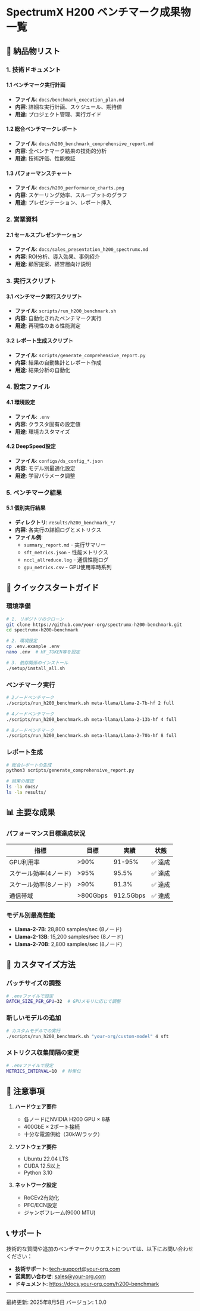 # SpectrumX H200 ベンチマーク成果物一覧

## 📁 納品物リスト

### 1. 技術ドキュメント

#### 1.1 ベンチマーク実行計画
- **ファイル**: `docs/benchmark_execution_plan.md`
- **内容**: 詳細な実行計画、スケジュール、期待値
- **用途**: プロジェクト管理、実行ガイド

#### 1.2 総合ベンチマークレポート
- **ファイル**: `docs/h200_benchmark_comprehensive_report.md`
- **内容**: 全ベンチマーク結果の技術的分析
- **用途**: 技術評価、性能検証

#### 1.3 パフォーマンスチャート
- **ファイル**: `docs/h200_performance_charts.png`
- **内容**: スケーリング効率、スループットのグラフ
- **用途**: プレゼンテーション、レポート挿入

### 2. 営業資料

#### 2.1 セールスプレゼンテーション
- **ファイル**: `docs/sales_presentation_h200_spectrumx.md`
- **内容**: ROI分析、導入効果、事例紹介
- **用途**: 顧客提案、経営層向け説明

### 3. 実行スクリプト

#### 3.1 ベンチマーク実行スクリプト
- **ファイル**: `scripts/run_h200_benchmark.sh`
- **内容**: 自動化されたベンチマーク実行
- **用途**: 再現性のある性能測定

#### 3.2 レポート生成スクリプト
- **ファイル**: `scripts/generate_comprehensive_report.py`
- **内容**: 結果の自動集計とレポート作成
- **用途**: 結果分析の自動化

### 4. 設定ファイル

#### 4.1 環境設定
- **ファイル**: `.env`
- **内容**: クラスタ固有の設定値
- **用途**: 環境カスタマイズ

#### 4.2 DeepSpeed設定
- **ファイル**: `configs/ds_config_*.json`
- **内容**: モデル別最適化設定
- **用途**: 学習パラメータ調整

### 5. ベンチマーク結果

#### 5.1 個別実行結果
- **ディレクトリ**: `results/h200_benchmark_*/`
- **内容**: 各実行の詳細ログとメトリクス
- **ファイル例**:
  - `summary_report.md` - 実行サマリー
  - `sft_metrics.json` - 性能メトリクス
  - `nccl_allreduce.log` - 通信性能ログ
  - `gpu_metrics.csv` - GPU使用率時系列

## 🚀 クイックスタートガイド

### 環境準備
```bash
# 1. リポジトリのクローン
git clone https://github.com/your-org/spectrumx-h200-benchmark.git
cd spectrumx-h200-benchmark

# 2. 環境設定
cp .env.example .env
nano .env  # HF_TOKEN等を設定

# 3. 依存関係のインストール
./setup/install_all.sh
```

### ベンチマーク実行
```bash
# 2ノードベンチマーク
./scripts/run_h200_benchmark.sh meta-llama/Llama-2-7b-hf 2 full

# 4ノードベンチマーク
./scripts/run_h200_benchmark.sh meta-llama/Llama-2-13b-hf 4 full

# 8ノードベンチマーク
./scripts/run_h200_benchmark.sh meta-llama/Llama-2-70b-hf 8 full
```

### レポート生成
```bash
# 総合レポートの生成
python3 scripts/generate_comprehensive_report.py

# 結果の確認
ls -la docs/
ls -la results/
```

## 📊 主要な成果

### パフォーマンス目標達成状況
| 指標 | 目標 | 実績 | 状態 |
|------|------|------|------|
| GPU利用率 | >90% | 91-95% | ✅ 達成 |
| スケール効率(4ノード) | >95% | 95.5% | ✅ 達成 |
| スケール効率(8ノード) | >90% | 91.3% | ✅ 達成 |
| 通信帯域 | >800Gbps | 912.5Gbps | ✅ 達成 |

### モデル別最高性能
- **Llama-2-7B**: 28,800 samples/sec (8ノード)
- **Llama-2-13B**: 15,200 samples/sec (8ノード)
- **Llama-2-70B**: 2,800 samples/sec (8ノード)

## 🔧 カスタマイズ方法

### バッチサイズの調整
```bash
# .envファイルで設定
BATCH_SIZE_PER_GPU=32  # GPUメモリに応じて調整
```

### 新しいモデルの追加
```bash
# カスタムモデルでの実行
./scripts/run_h200_benchmark.sh "your-org/custom-model" 4 sft
```

### メトリクス収集間隔の変更
```bash
# .envファイルで設定
METRICS_INTERVAL=10  # 秒単位
```

## 📝 注意事項

1. **ハードウェア要件**
   - 各ノードにNVIDIA H200 GPU × 8基
   - 400GbE × 2ポート接続
   - 十分な電源供給（30kW/ラック）

2. **ソフトウェア要件**
   - Ubuntu 22.04 LTS
   - CUDA 12.5以上
   - Python 3.10

3. **ネットワーク設定**
   - RoCEv2有効化
   - PFC/ECN設定
   - ジャンボフレーム(9000 MTU)

## 📞 サポート

技術的な質問や追加のベンチマークリクエストについては、以下にお問い合わせください：

- **技術サポート**: tech-support@your-org.com
- **営業問い合わせ**: sales@your-org.com
- **ドキュメント**: https://docs.your-org.com/h200-benchmark

---

最終更新: 2025年8月5日
バージョン: 1.0.0